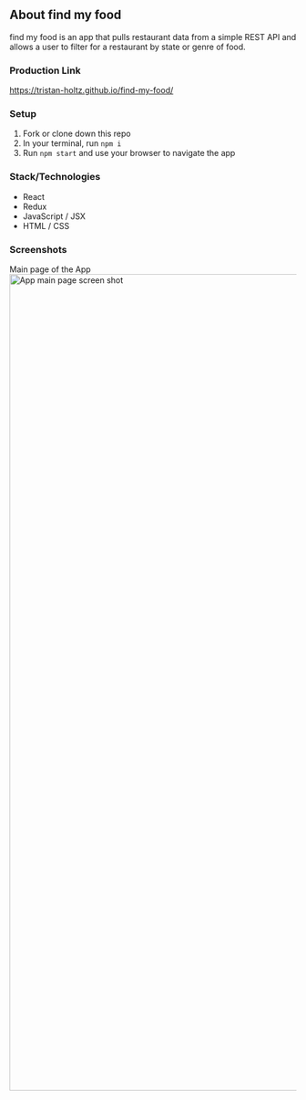 ## About find my food

find my food is an app that pulls restaurant data from a simple REST API and allows a user to filter for a restaurant by state or genre of food.

### Production Link

https://tristan-holtz.github.io/find-my-food/

### Setup

1. Fork or clone down this repo
1. In your terminal, run `npm i`
1. Run `npm start` and use your browser to navigate the app

### Stack/Technologies

- React
- Redux
- JavaScript / JSX
- HTML / CSS

### Screenshots

Main page of the App
<img width="1431" src="https://user-images.githubusercontent.com/54147808/96482397-05fe1a80-11f9-11eb-980e-cc88ccb20043.png" alt='App main page screen shot'>
